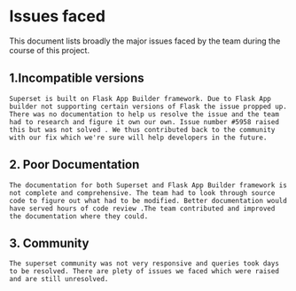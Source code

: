 # Issues faced

This document lists broadly the major issues faced by the team during the course of this project.

## 1.Incompatible versions

    Superset is built on Flask App Builder framework. Due to Flask App builder not supporting certain versions of Flask the issue propped up. There was no documentation to help us resolve the issue and the team had to research and figure it own our own. Issue number #5958 raised this but was not solved . We thus contributed back to the community with our fix which we're sure will help developers in the future.

## 2. Poor Documentation

    The documentation for both Superset and Flask App Builder framework is not complete and comprehensive. The team had to look through source code to figure out what had to be modified. Better documentation would have served hours of code review .The team contributed and improved the documentation where they could.

## 3. Community

    The superset community was not very responsive and queries took days to be resolved. There are plety of issues we faced which were raised and are still unresolved.
